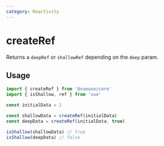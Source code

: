 ```yaml
---
category: Reactivity
---
```


# createRef

Returns a `deepRef` or `shallowRef` depending on the `deep` param.

## Usage

```ts
import { createRef } from '@vueuse/core'
import { isShallow, ref } from 'vue'

const initialData = 1

const shallowData = createRef(initialData)
const deepData = createRef(initialData, true)

isShallow(shallowData) // true
isShallow(deepData) // false
```
